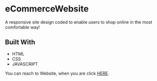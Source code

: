 # eCommerceWebsite

<!DOCTYPE html>
<html lang="en">
<head>
    <meta charset="UTF-8">
</head>
<body>
    
  <p>A responsive site design coded to enable users to shop online in the most comfortable way! </p>
<h2 id="built-with">Built With</h2>
  <ul>
    <li>HTML</li>
    <li>CSS</li>
    <li>JAVASCRIPT</li>
  </ul>
<p>You can reach to Website, when you are click <a href="https://ecommerrcce.netlify.app/">HERE</a>.</p>

</body>
</html>

<!--Screenshot ![eCommerceWebsite](.gif) -->
